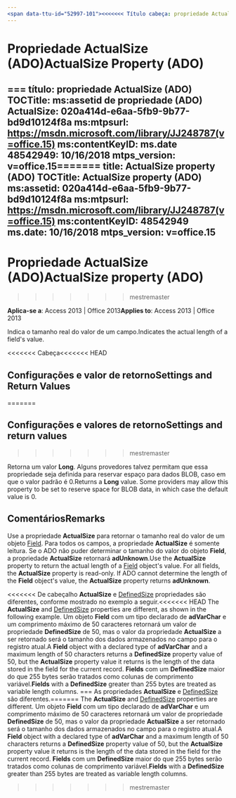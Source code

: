 ```yaml
---
<span data-ttu-id="52997-101"><<<<<<< Título cabeça: propriedade ActualSize (ADO) TOCTitle: ms:assetid propriedade ActualSize (ADO): 020a414d-e6aa-5fb9-9b77-bd9d10124f8a ms:mtpsurl: https://msdn.microsoft.com/library/JJ248787(v=office.15) ms:contentKeyID: ms.date 48542949: 18/09/2015 mtps_version: v = Office.15</span><span class="sxs-lookup"><span data-stu-id="52997-101"><<<<<<< HEAD title: ActualSize Property (ADO) TOCTitle: ActualSize Property (ADO) ms:assetid: 020a414d-e6aa-5fb9-9b77-bd9d10124f8a ms:mtpsurl: https://msdn.microsoft.com/library/JJ248787(v=office.15) ms:contentKeyID: 48542949 ms.date: 09/18/2015 mtps_version: v=office.15</span></span>
---
```


# <a name="actualsize-property-ado"></a><span data-ttu-id="52997-102">Propriedade ActualSize (ADO)</span><span class="sxs-lookup"><span data-stu-id="52997-102">ActualSize Property (ADO)</span></span>
<span data-ttu-id="52997-103">=== título: propriedade ActualSize (ADO) TOCTitle: ms:assetid de propriedade (ADO) ActualSize: 020a414d-e6aa-5fb9-9b77-bd9d10124f8a ms:mtpsurl: https://msdn.microsoft.com/library/JJ248787(v=office.15) ms:contentKeyID: ms.date 48542949: 10/16/2018 mtps_version: v=office.15</span><span class="sxs-lookup"><span data-stu-id="52997-103">======= title: ActualSize property (ADO) TOCTitle: ActualSize property (ADO) ms:assetid: 020a414d-e6aa-5fb9-9b77-bd9d10124f8a ms:mtpsurl: https://msdn.microsoft.com/library/JJ248787(v=office.15) ms:contentKeyID: 48542949 ms.date: 10/16/2018 mtps_version: v=office.15</span></span>
---

# <a name="actualsize-property-ado"></a><span data-ttu-id="52997-104">Propriedade ActualSize (ADO)</span><span class="sxs-lookup"><span data-stu-id="52997-104">ActualSize property (ADO)</span></span>
>>>>>>> <span data-ttu-id="52997-105">mestre</span><span class="sxs-lookup"><span data-stu-id="52997-105">master</span></span>

<span data-ttu-id="52997-106">**Aplica-se a**: Access 2013 | Office 2013</span><span class="sxs-lookup"><span data-stu-id="52997-106">**Applies to**: Access 2013 | Office 2013</span></span>

<span data-ttu-id="52997-107">Indica o tamanho real do valor de um campo.</span><span class="sxs-lookup"><span data-stu-id="52997-107">Indicates the actual length of a field's value.</span></span>

<span data-ttu-id="52997-108"><<<<<<< Cabeça</span><span class="sxs-lookup"><span data-stu-id="52997-108"><<<<<<< HEAD</span></span>
## <a name="settings-and-return-values"></a><span data-ttu-id="52997-109">Configurações e valor de retorno</span><span class="sxs-lookup"><span data-stu-id="52997-109">Settings and Return Values</span></span>
=======
## <a name="settings-and-return-values"></a><span data-ttu-id="52997-110">Configurações e valores de retorno</span><span class="sxs-lookup"><span data-stu-id="52997-110">Settings and return values</span></span>
>>>>>>> <span data-ttu-id="52997-111">mestre</span><span class="sxs-lookup"><span data-stu-id="52997-111">master</span></span>

<span data-ttu-id="52997-p101">Retorna um valor **Long**. Alguns provedores talvez permitam que essa propriedade seja definida para reservar espaço para dados BLOB, caso em que o valor padrão é 0.</span><span class="sxs-lookup"><span data-stu-id="52997-p101">Returns a **Long** value. Some providers may allow this property to be set to reserve space for BLOB data, in which case the default value is 0.</span></span>

## <a name="remarks"></a><span data-ttu-id="52997-114">Comentários</span><span class="sxs-lookup"><span data-stu-id="52997-114">Remarks</span></span>

<span data-ttu-id="52997-p102">Use a propriedade **ActualSize** para retornar o tamanho real do valor de um objeto [Field](field-object-ado.md). Para todos os campos, a propriedade **ActualSize** é somente leitura. Se o ADO não puder determinar o tamanho do valor do objeto **Field**, a propriedade **ActualSize** retornará **adUnknown**.</span><span class="sxs-lookup"><span data-stu-id="52997-p102">Use the **ActualSize** property to return the actual length of a [Field](field-object-ado.md) object's value. For all fields, the **ActualSize** property is read-only. If ADO cannot determine the length of the **Field** object's value, the **ActualSize** property returns **adUnknown**.</span></span>

<span data-ttu-id="52997-118"><<<<<<< De cabeçalho **ActualSize** e [DefinedSize](definedsize-property-ado.md) propriedades são diferentes, conforme mostrado no exemplo a seguir.</span><span class="sxs-lookup"><span data-stu-id="52997-118"><<<<<<< HEAD The **ActualSize** and [DefinedSize](definedsize-property-ado.md) properties are different, as shown in the following example.</span></span> <span data-ttu-id="52997-119">Um objeto **Field** com um tipo declarado de **adVarChar** e um comprimento máximo de 50 caracteres retornará um valor de propriedade **DefinedSize** de 50, mas o valor da propriedade **ActualSize** a ser retornado será o tamanho dos dados armazenados no campo para o registro atual.</span><span class="sxs-lookup"><span data-stu-id="52997-119">A **Field** object with a declared type of **adVarChar** and a maximum length of 50 characters returns a **DefinedSize** property value of 50, but the **ActualSize** property value it returns is the length of the data stored in the field for the current record.</span></span> <span data-ttu-id="52997-120">**Fields** com um **DefinedSize** maior do que 255 bytes serão tratados como colunas de comprimento variável.</span><span class="sxs-lookup"><span data-stu-id="52997-120">**Fields** with a **DefinedSize** greater than 255 bytes are treated as variable length columns.</span></span>
<span data-ttu-id="52997-121">=== As propriedades **ActualSize** e [DefinedSize](definedsize-property-ado.md) são diferentes.</span><span class="sxs-lookup"><span data-stu-id="52997-121">======= The **ActualSize** and [DefinedSize](definedsize-property-ado.md) properties are different.</span></span> <span data-ttu-id="52997-122">Um objeto **Field** com um tipo declarado de **adVarChar** e um comprimento máximo de 50 caracteres retornará um valor de propriedade **DefinedSize** de 50, mas o valor da propriedade **ActualSize** a ser retornado será o tamanho dos dados armazenados no campo para o registro atual.</span><span class="sxs-lookup"><span data-stu-id="52997-122">A **Field** object with a declared type of **adVarChar** and a maximum length of 50 characters returns a **DefinedSize** property value of 50, but the **ActualSize** property value it returns is the length of the data stored in the field for the current record.</span></span> <span data-ttu-id="52997-123">**Fields** com um **DefinedSize** maior do que 255 bytes serão tratados como colunas de comprimento variável.</span><span class="sxs-lookup"><span data-stu-id="52997-123">**Fields** with a **DefinedSize** greater than 255 bytes are treated as variable length columns.</span></span>
>>>>>>> <span data-ttu-id="52997-124">mestre</span><span class="sxs-lookup"><span data-stu-id="52997-124">master</span></span>

